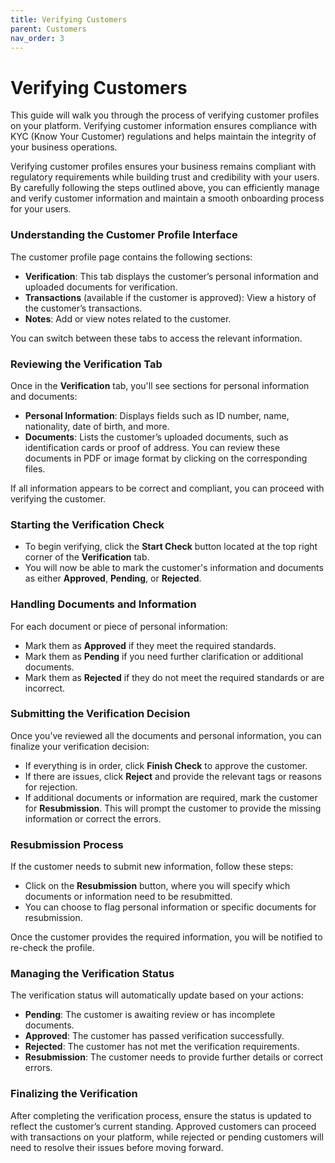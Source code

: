 ```yaml
---
title: Verifying Customers
parent: Customers
nav_order: 3
---
```


# Verifying Customers

This guide will walk you through the process of verifying customer profiles on your platform. Verifying customer information ensures compliance with KYC (Know Your Customer) regulations and helps maintain the integrity of your business operations.

Verifying customer profiles ensures your business remains compliant with regulatory requirements while building trust and credibility with your users. By carefully following the steps outlined above, you can efficiently manage and verify customer information and maintain a smooth onboarding process for your users.

### Understanding the Customer Profile Interface
The customer profile page contains the following sections:

- **Verification**: This tab displays the customer’s personal information and uploaded documents for verification.
- **Transactions** (available if the customer is approved): View a history of the customer’s transactions.
- **Notes**: Add or view notes related to the customer.

You can switch between these tabs to access the relevant information.

### Reviewing the Verification Tab
Once in the **Verification** tab, you'll see sections for personal information and documents:

- **Personal Information**: Displays fields such as ID number, name, nationality, date of birth, and more.
- **Documents**: Lists the customer’s uploaded documents, such as identification cards or proof of address. You can review these documents in PDF or image format by clicking on the corresponding files.

If all information appears to be correct and compliant, you can proceed with verifying the customer.

### Starting the Verification Check
- To begin verifying, click the **Start Check** button located at the top right corner of the **Verification** tab.
- You will now be able to mark the customer's information and documents as either **Approved**, **Pending**, or **Rejected**.

### Handling Documents and Information
For each document or piece of personal information:
- Mark them as **Approved** if they meet the required standards.
- Mark them as **Pending** if you need further clarification or additional documents.
- Mark them as **Rejected** if they do not meet the required standards or are incorrect.

### Submitting the Verification Decision
Once you’ve reviewed all the documents and personal information, you can finalize your verification decision:

- If everything is in order, click **Finish Check** to approve the customer.
- If there are issues, click **Reject** and provide the relevant tags or reasons for rejection.
- If additional documents or information are required, mark the customer for **Resubmission**. This will prompt the customer to provide the missing information or correct the errors.

### Resubmission Process
If the customer needs to submit new information, follow these steps:
- Click on the **Resubmission** button, where you will specify which documents or information need to be resubmitted.
- You can choose to flag personal information or specific documents for resubmission.

Once the customer provides the required information, you will be notified to re-check the profile.

### Managing the Verification Status
The verification status will automatically update based on your actions:
- **Pending**: The customer is awaiting review or has incomplete documents.
- **Approved**: The customer has passed verification successfully.
- **Rejected**: The customer has not met the verification requirements.
- **Resubmission**: The customer needs to provide further details or correct errors.

### Finalizing the Verification
After completing the verification process, ensure the status is updated to reflect the customer’s current standing. Approved customers can proceed with transactions on your platform, while rejected or pending customers will need to resolve their issues before moving forward.